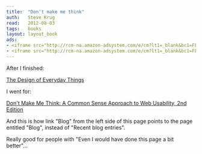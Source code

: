 ```yaml
---
title:	"Don't make me think"
auth:	Steve Krug
read:	2012-08-03
tags:	books
layout: layout_book
ads:
- <iframe src="http://rcm-na.amazon-adsystem.com/e/cm?lt1=_blank&bc1=FFFFFF&IS2=1&npa=1&bg1=FFFFFF&fc1=000000&lc1=FF0000&t=wojcadamkoszh-20&o=1&p=8&l=as4&m=amazon&f=ifr&ref=ss_til&asins=0321344758" style="width:120px;height:240px;" scrolling="no" marginwidth="0" marginheight="0" frameborder="0"></iframe>
- <iframe src="http://rcm-na.amazon-adsystem.com/e/cm?lt1=_blank&bc1=FFFFFF&IS2=1&npa=1&bg1=FFFFFF&fc1=000000&lc1=FF0000&t=wojcadamkoszh-20&o=1&p=8&l=as4&m=amazon&f=ifr&ref=ss_til&asins=0465067107" style="width:120px;height:240px;" scrolling="no" marginwidth="0" marginheight="0" frameborder="0"></iframe>
---
```

After I finished:

<a href="http://www.amazon.com/gp/product/0465067107/ref=as_li_ss_tl?ie=UTF8&tag=wojcadamkoszh-20&linkCode=as2&camp=1789&creative=390957&creativeASIN=0465067107">The Design of Everyday Things</a><img src="http://www.assoc-amazon.com/e/ir?t=wojcadamkoszh-20&l=as2&o=1&a=0465067107" width="1" height="1" border="0" alt="" style="border:none !important; margin:0px !important;" />

I went for:

<a href="http://www.amazon.com/gp/product/0321344758/ref=as_li_ss_tl?ie=UTF8&tag=wojcadamkoszh-20&linkCode=as2&camp=1789&creative=390957&creativeASIN=0321344758">Don't Make Me Think: A Common Sense Approach to Web Usability, 2nd Edition</a><img src="http://www.assoc-amazon.com/e/ir?t=wojcadamkoszh-20&l=as2&o=1&a=0321344758" width="1" height="1" border="0" alt="" style="border:none !important; margin:0px !important;" />

And this is how link "Blog" from the left side of this page points to the
page entitled "Blog", instead of "Recent blog entries".

Really good for people with "Even I would have done this page a bit
better"...
